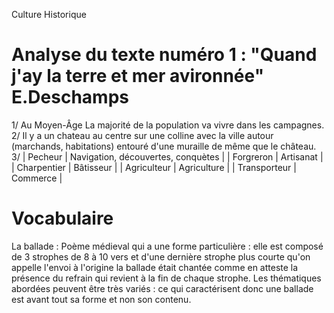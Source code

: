Culture Historique
# Analyse du texte numéro 1 : "Quand j'ay la terre et mer avironnée" E.Deschamps

1/ Au Moyen-Âge La majorité de la population va vivre dans les campagnes. 
2/ Il y a un chateau au centre sur une colline avec la ville autour (marchands, habitations) entouré d'une muraille de même que le château. 
3/  | Pecheur      | Navigation, découvertes, conquètes |
    | Forgreron    | Artisanat                          |
    | Charpentier  | Bâtisseur                          |
    | Agriculteur  | Agriculture                        |
    | Transporteur | Commerce                           |

# Vocabulaire 
La ballade : Poème médieval qui a une forme particulière : elle est composé de 3 strophes de 8 à 10 vers et d'une dernière strophe plus courte qu'on appelle l'envoi à l'origine la ballade était chantée comme en atteste la présence du refrain qui revient à la fin de chaque strophe. Les thématiques abordées peuvent être très variés : ce qui caractérisent donc une ballade est avant tout sa forme et non son contenu.  